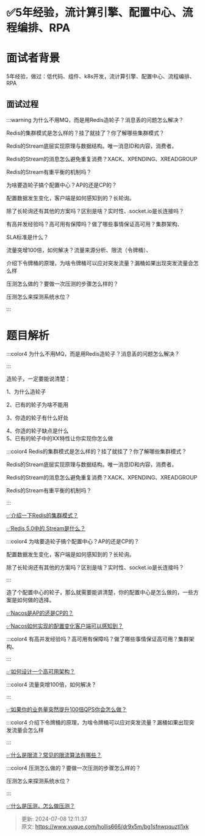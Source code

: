 # ✅5年经验，流计算引擎、配置中心、流程编排、RPA

# 面试者背景


5年经验，做过：低代码、组件、k8s开发，流计算引擎、配置中心、流程编排、RPA



## 面试过程


:::warning
为什么不用MQ，而是用Redis造轮子？消息丢的问题怎么解决？

Redis的集群模式是怎么样的？挂了就挂了？你了解哪些集群模式？

Redis的Stream底层实现原理与数据结构。唯一消息ID和内容，消费者。

Redis的Stream的消息怎么避免重复消费？XACK、XPENDING、XREADGROUP

Redis的Stream有重平衡的机制吗？

为啥要造轮子搞个配置中心？AP的还是CP的？

配置数据发生变化，客户端是如何感知到的？长轮询。

除了长轮询还有其他的方案吗？区别是啥？实时性、socket.io是长连接吗？

有高并发经验吗？高可用有保障吗？做了哪些事情保证高可用？集群架构、

SLA标准是什么？

流量突增100倍，如何解决？流量来源分析、限流（令牌桶）、

介绍下令牌桶的原理，为啥令牌桶可以应对突发流量？漏桶如果出现突发流量会怎么样

压测怎么做的？要做一次压测的步骤怎么样的？

压测怎么来探测系统水位？

:::

# 题目解析


:::color4
为什么不用MQ，而是用Redis造轮子？消息丢的问题怎么解决？

:::



造轮子，一定要能说清楚：

1、为什么造轮子

2、已有的轮子为啥不能用

3、你造的轮子有什么好处

4、你造的轮子缺点是什么  
5、已有的轮子中的XX特性让你实现你怎么做



:::color4
Redis的集群模式是怎么样的？挂了就挂了？你了解哪些集群模式？

Redis的Stream底层实现原理与数据结构。唯一消息ID和内容，消费者。

Redis的Stream的消息怎么避免重复消费？XACK、XPENDING、XREADGROUP

Redis的Stream有重平衡的机制吗？

:::



[✅介绍一下Redis的集群模式？](https://www.yuque.com/hollis666/dr9x5m/namhuv165lorwudw)



[✅Redis 5.0中的 Stream是什么？](https://www.yuque.com/hollis666/dr9x5m/qehw9x86oxl0r0sc)



:::color4
为啥要造轮子搞个配置中心？AP的还是CP的？

配置数据发生变化，客户端是如何感知到的？长轮询。

除了长轮询还有其他的方案吗？区别是啥？实时性、socket.io是长连接吗？

:::



造了个配置中心的轮子，那么就需要能讲清楚，你的配置中心是怎么做的，一些方案是如何做的选择。



[✅Nacos是AP的还是CP的？](https://www.yuque.com/hollis666/dr9x5m/ed9gu0mf5q4u1pw6)



[✅Nacos如何实现的配置变化客户端可以感知到？](https://www.yuque.com/hollis666/dr9x5m/icbk1rndq13ku07o)



:::color4
有高并发经验吗？高可用有保障吗？做了哪些事情保证高可用？集群架构、

:::



[✅如何设计一个高可用架构？](https://www.yuque.com/hollis666/dr9x5m/vyg778x53xe6elwe)



:::color4
流量突增100倍，如何解决？

:::



[✅如果你的业务量突然提升100倍QPS你会怎么做？](https://www.yuque.com/hollis666/dr9x5m/vmymwg4epv4o24lc)



:::color4
介绍下令牌桶的原理，为啥令牌桶可以应对突发流量？漏桶如果出现突发流量会怎么样

:::



[✅什么是限流？常见的限流算法有哪些？](https://www.yuque.com/hollis666/dr9x5m/aw1zho)



:::color4
压测怎么做的？要做一次压测的步骤怎么样的？

压测怎么来探测系统水位？

:::



[✅什么是压测，怎么做压测？](https://www.yuque.com/hollis666/dr9x5m/wrzi8qgk7ridgslp)





> 更新: 2024-07-08 12:11:37  
> 原文: <https://www.yuque.com/hollis666/dr9x5m/bg1sfnwpquztl1xk>